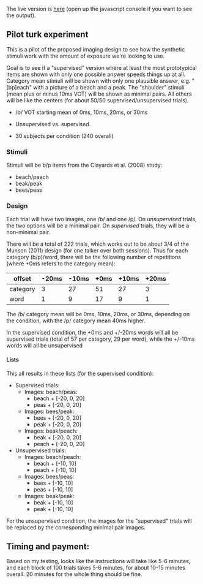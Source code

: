 The live version is [here](https://www.hlp.rochester.edu/mturk/mtadapt/sup-unsup/) (open up the javascript console if you want to see the output).

## Pilot turk experiment

This is a pilot of the proposed imaging design to see how the synthetic stimuli work with the amount of exposure we're looking to use.

Goal is to see if a "supervised" version where at least the most prototypical items are shown with only one possible answer speeds things up at all.  Category mean stimuli will be shown with only one plausible answer, e.g. "[bp]each" with a picture of a beach and a peak.  The "shoulder" stimuli (mean plus or minus 10ms VOT) will be shown as minimal pairs.  All others will be like the centers (for about 50/50 supervised/unsupervised trials).

* /b/ VOT starting mean of 0ms, 10ms, 20ms, or 30ms
* Unsupervised vs. supervised.

* 30 subjects per condition (240 overall)

### Stimuli

Stimuli will be b/p items from the Clayards et al. (2008) study:

* beach/peach
* beak/peak
* bees/peas

### Design

Each trial will have two images, one /b/ and one /p/.  On _unsupervised_ trials, the two options will be a minimal pair.  On _supervised_ trials, they will be a non-minimal pair.

There will be a total of 222 trials, which works out to be about 3/4 of the Munson (2011) design (for one talker over both sessions).  Thus for each category (b/p)/word, there will be the following number of repetitions (where +0ms refers to the category mean):

offset      | -20ms | -10ms | +0ms  | +10ms | +20ms
--------|-------|-------|-------|-------|-------
category  | 3         | 27       | 51       | 27       | 3
word       | 1         | 9         | 17       | 9         | 1

The /b/ category mean will be 0ms, 10ms, 20ms, or 30ms, depending on the condition, with the /p/ category mean 40ms higher.

In the supervised condition, the +0ms and +/-20ms words will all be supervised trials (total of 57 per category, 29 per word), while the +/-10ms words will all be unsupervised

#### Lists

This all results in these lists (for the supervised condition):

* Supervised trials:
    * Images: beach/peas:
        * beach + [-20, 0, 20]
        * peas + [-20, 0, 20]
    * Images: bees/peak:
        * bees + [-20, 0, 20]
        * peak + [-20, 0, 20]
    * Images: beak/peach:
        * beak + [-20, 0, 20]
        * peach + [-20, 0, 20]
* Unsupervised trials:
    * Images: beach/peach:
        * beach + [-10, 10]
        * peach + [-10, 10]
    * Images: bees/peas:
        * bees + [-10, 10]
        * peas + [-10, 10]
    * Images: beak/peak:
        * beak + [-10, 10]
        * peak + [-10, 10]

For the unsupervised condition, the images for the "supervised" trials will be replaced by the corresponding minimal pair images.

## Timing and payment: 

Based on my testing, looks like the instructions will take like 5-6 minutes, and each block of 100 trials takes 5-6 minutes, for about 10-15 minutes overall.  20 minutes for the whole thing should be fine.
